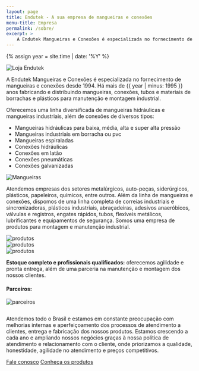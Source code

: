 ```yaml
---
layout: page
title: Endutek - A sua empresa de mangueiras e conexões
menu-title: Empresa
permalink: /sobre/
excerpt: >
    A Endutek Mangueiras e Conexões é especializada no fornecimento de mangueiras e conexões desde 1994. Oferecemos uma linha diversificada de mangueiras hidráulicas e mangueiras industriais, além de conexões de diversos tipos.
---
```


{% assign year = site.time | date: '%Y' %}

<div data-grid="center spacing">
    <div data-cell="1of3"><img src="{{ site.baseurl }}/img/empresa/empresa (2).jpg" alt="Loja Endutek"></div>
    <div data-cell="2of3">
        <p>A Endutek Mangueiras e Conexões é especializada no fornecimento de mangueiras e conexões desde 1994. Há mais de {{ year | minus: 1995 }} anos fabricando e distribuindo mangueiras, conexões, tubos e materiais de borrachas e plásticos para manutenção e montagem industrial.</p>
    </div>
</div>


<div data-grid="center spacing">
    <div data-cell="1of2">
        <p>Oferecemos uma linha diversificada de mangueiras hidráulicas e mangueiras industriais, além de conexões de diversos tipos:</p>
        <ul>
            <li>Mangueiras hidráulicas para baixa, média, alta e super alta pressão</li>
            <li>Mangueiras industriais em borracha ou pvc</li>
            <li>Mangueiras espiraladas</li>
            <li>Conexões hidráulicas</li>
            <li>Conexões em latão</li>
            <li>Conexões pneumáticas</li>
            <li>Conexões galvanizadas</li>
        </ul>
    </div>
    <div data-cell="1of2"><img src="{{ site.baseurl }}/img/empresa/empresa (4).jpg" alt="Mangueiras"></div>
</div>

Atendemos empresas dos setores metalúrgicos, auto-peças, siderúrgicos, plásticos, papeleiros, químicos, entre outros. Além da linha de mangueiras e conexões, dispomos de uma linha completa de correias industriais e sincronizadoras, plásticos industriais, abraçadeiras, adesivos anaeróbicos, válvulas e registros, engates rápidos, tubos, flexíveis metálicos, lubrificantes e equipamentos de segurança. Somos uma empresa de produtos para montagem e manutenção industrial.

<div data-grid="row nowrap spacing">
    <div data-cell="shrink"><img src="{{ site.baseurl }}/img/empresa/empresa (3).jpg" alt="produtos"></div>
    <div data-cell="shrink"><img src="{{ site.baseurl }}/img/empresa/empresa (5).jpg" alt="produtos"></div>
    <div data-cell="shrink"><img src="{{ site.baseurl }}/img/empresa/empresa (8).jpg" alt="produtos"></div>
</div>

<div data-grid="center spacing">
    <div data-cell="1of3">
        <p><strong>Estoque completo e profissionais qualificados:</strong> oferecemos agilidade e pronta entrega, além de uma parceria na manutenção e montagem dos nossos clientes.</p>
    </div>
    <div data-cell="1of3">
        <h4>Parceiros:</h4>
        <p><img src="{{ site.baseurl }}/img/parceiros.jpg" alt="parceiros"></p>
    </div>
    <div data-cell="1of3">
        <p><img src="{{ site.baseurl }}/img/empresa/empresa (6).jpg" alt=""></p>
    </div>
</div>

Atendemos todo o Brasil e estamos em constante preocupação com melhorias internas e aperfeiçoamento dos processos de atendimento a clientes, entrega e fabricação dos nossos produtos. Estamos crescendo a cada ano e ampliando nossos negócios graças à nossa política de atendimento e relacionamento com o cliente, onde priorizamos a qualidade, honestidade, agilidade no atendimento e preços competitivos.

<div data-grid="spacing">
    <a href="#contato" data-cell="1of2" data-btn="round">Fale conosco</a>
    <a href="/produtos/" data-cell="1of2" data-btn="round brand">Conheça os produtos</a>
</div>
